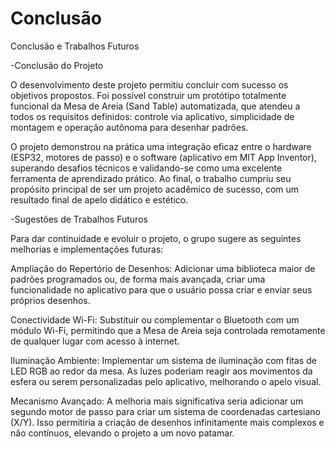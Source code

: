 # Conclusão

Conclusão e Trabalhos Futuros

-Conclusão do Projeto

O desenvolvimento deste projeto permitiu concluir com sucesso os objetivos propostos. Foi possível construir um protótipo totalmente funcional da Mesa de Areia (Sand Table) automatizada, que atendeu a todos os requisitos definidos: controle via aplicativo, simplicidade de montagem e operação autônoma para desenhar padrões.

O projeto demonstrou na prática uma integração eficaz entre o hardware (ESP32, motores de passo) e o software (aplicativo em MIT App Inventor), superando desafios técnicos e validando-se como uma excelente ferramenta de aprendizado prático. Ao final, o trabalho cumpriu seu propósito principal de ser um projeto acadêmico de sucesso, com um resultado final de apelo didático e estético.

-Sugestões de Trabalhos Futuros

Para dar continuidade e evoluir o projeto, o grupo sugere as seguintes melhorias e implementações futuras:

Ampliação do Repertório de Desenhos: Adicionar uma biblioteca maior de padrões programados ou, de forma mais avançada, criar uma funcionalidade no aplicativo para que o usuário possa criar e enviar seus próprios desenhos.

Conectividade Wi-Fi: Substituir ou complementar o Bluetooth com um módulo Wi-Fi, permitindo que a Mesa de Areia seja controlada remotamente de qualquer lugar com acesso à internet.

Iluminação Ambiente: Implementar um sistema de iluminação com fitas de LED RGB ao redor da mesa. As luzes poderiam reagir aos movimentos da esfera ou serem personalizadas pelo aplicativo, melhorando o apelo visual.

Mecanismo Avançado: A melhoria mais significativa seria adicionar um segundo motor de passo para criar um sistema de coordenadas cartesiano (X/Y). Isso permitiria a criação de desenhos infinitamente mais complexos e não contínuos, elevando o projeto a um novo patamar.
